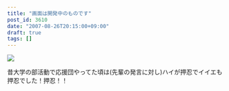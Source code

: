 ```yaml
---
title: "画面は開発中のものです"
post_id: 3610
date: "2007-08-26T20:15:00+09:00"
draft: true
tags: []
---
```



![](https://danmaq.com/image/mixi/2007/542131374_52_s.png)

昔大学の部活動で応援団やってた頃は(先輩の発言に対し)ハイが押忍でイイエも押忍でした！押忍！！
